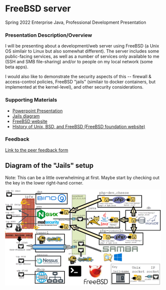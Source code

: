 # FreeBSD server

Spring 2022 Enterprise Java, Professional Development Presentation

### Presentation Description/Overview

I will be presenting about a development/web server using FreeBSD (a Unix OS similair to Linux but also somewhat different).  The server includes some public-facing services, as well as a number of services only available to me
(SSH and SMB file-sharing) and/or to people on my local network (some beta apps).

I would also like to demonstrate the security aspects of this -- firewall & access-control policies, FreeBSD "jails" (similair to docker containers,
but implemented at the kernel-level), and other security considerations.

### Supporting Materials 

* [Powerpoint Presentation](FreeBSD%20server.pptx)
* [Jails diagram](Jails%20diagram.png) 
* [FreeBSD website](https://www.freebsd.org/)
* [History of Unix, BSD, and FreeBSD (FreeBSD foundation website)](https://freebsdfoundation.org/freebsd/timeline/#:~:text=FreeBSD%20Foundation%20Founded&text=Funding%20comes%20from%20individual%20and,Gibbs%20on%20March%2015%2C%202000.)

### Feedback

[Link to the peer feedback form](Feedback.md)


## Diagram of the "Jails" setup
Note: This can be a little overwhelming at first.  Maybe start by checking out the key in the lower right-hand corner.

![FreeBSD "jails" diagram](Jails%20diagram.png)

